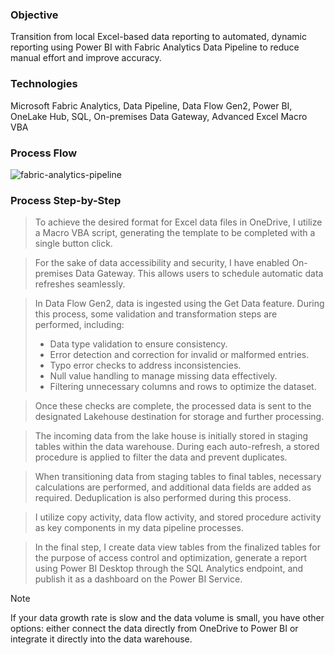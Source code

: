 ### Objective 
Transition from local Excel-based data reporting to automated, dynamic reporting using Power BI with Fabric Analytics Data Pipeline to reduce manual effort and improve accuracy.

### Technologies
Microsoft Fabric Analytics, Data Pipeline, Data Flow Gen2, Power BI, OneLake Hub, SQL, On-premises Data Gateway, Advanced Excel Macro VBA

### Process Flow
![fabric-analytics-pipeline](https://github.com/user-attachments/assets/56094b10-b257-4c88-b162-d6e907e147ab)

 ### Process Step-by-Step
 > To achieve the desired format for Excel data files in OneDrive, I utilize a Macro VBA script, generating the template to be completed with a single button click.
 
 > For the sake of data accessibility and security, I have enabled On-premises Data Gateway. This allows users to schedule automatic data refreshes seamlessly.
 
 > In Data Flow Gen2, data is ingested using the Get Data feature. During this process, some validation and transformation steps are performed, including:
 >  * Data type validation to ensure consistency.
 >  * Error detection and correction for invalid or malformed entries.
 >  * Typo error checks to address inconsistencies.
 >  * Null value handling to manage missing data effectively.
 >  * Filtering unnecessary columns and rows to optimize the dataset.

 > Once these checks are complete, the processed data is sent to the designated Lakehouse destination for storage and further processing.

 > The incoming data from the lake house is initially stored in staging tables within the data warehouse. During each auto-refresh, a stored procedure is applied to filter the data and prevent duplicates.

 > When transitioning data from staging tables to final tables, necessary calculations are performed, and additional data fields are added as required. Deduplication is also performed during this process.

 > I utilize copy activity, data flow activity, and stored procedure activity as key components in my data pipeline processes.

 > In the final step, I create data view tables from the finalized tables for the purpose of access control and optimization, generate a report using Power BI Desktop through the SQL Analytics endpoint, and publish it as a dashboard on the Power BI Service.

 > [!NOTE]
 > If your data growth rate is slow and the data volume is small, you have other options: either connect the data directly from OneDrive to Power BI or integrate it directly into the data warehouse.
